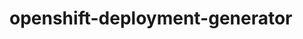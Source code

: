# openshift-deployment-generator

<Project description goes here>


                                     
